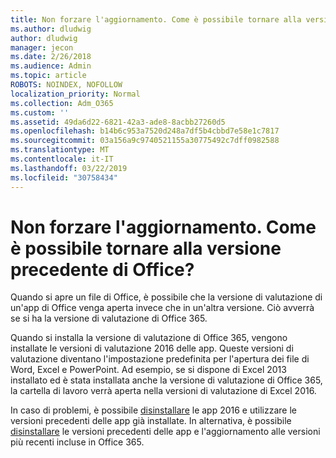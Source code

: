 ```yaml
---
title: Non forzare l'aggiornamento. Come è possibile tornare alla versione precedente di Office?
ms.author: dludwig
author: dludwig
manager: jecon
ms.date: 2/26/2018
ms.audience: Admin
ms.topic: article
ROBOTS: NOINDEX, NOFOLLOW
localization_priority: Normal
ms.collection: Adm_O365
ms.custom: ''
ms.assetid: 49da6d22-6821-42a3-ade8-8acbb27260d5
ms.openlocfilehash: b14b6c953a7520d248a7df5b4cbbd7e58e1c7817
ms.sourcegitcommit: 03a156a9c9740521155a30775492c7dff0982588
ms.translationtype: MT
ms.contentlocale: it-IT
ms.lasthandoff: 03/22/2019
ms.locfileid: "30758434"
---
```

# <a name="dont-force-me-to-upgrade-how-do-i-go-back-to-the-previous-office-version"></a>Non forzare l'aggiornamento. Come è possibile tornare alla versione precedente di Office?

Quando si apre un file di Office, è possibile che la versione di valutazione di un'app di Office venga aperta invece che in un'altra versione. Ciò avverrà se si ha la versione di valutazione di Office 365. 
  
Quando si installa la versione di valutazione di Office 365, vengono installate le versioni di valutazione 2016 delle app. Queste versioni di valutazione diventano l'impostazione predefinita per l'apertura dei file di Word, Excel e PowerPoint. Ad esempio, se si dispone di Excel 2013 installato ed è stata installata anche la versione di valutazione di Office 365, la cartella di lavoro verrà aperta nella versioni di valutazione di Excel 2016. 
  
In caso di problemi, è possibile [disinstallare](https://support.office.com/article/9dd49b83-264a-477a-8fcc-2fdf5dbf61d8.aspx) le app 2016 e utilizzare le versioni precedenti delle app già installate. In alternativa, è possibile [disinstallare](https://support.office.com/article/9dd49b83-264a-477a-8fcc-2fdf5dbf61d8.aspx) le versioni precedenti delle app e l'aggiornamento alle versioni più recenti incluse in Office 365. 
  

